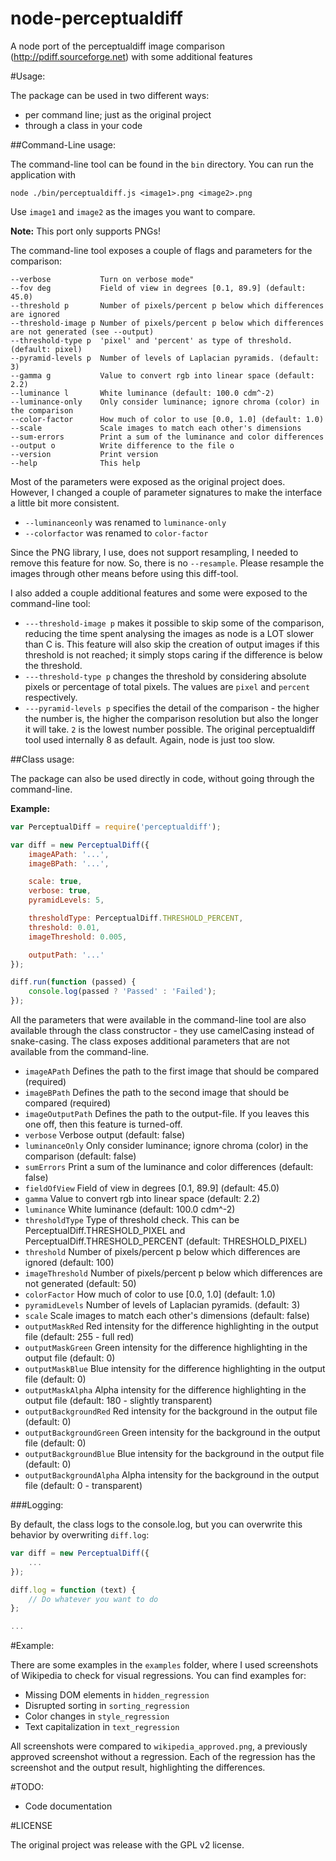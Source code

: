 node-perceptualdiff
===================

A node port of the perceptualdiff image comparison (http://pdiff.sourceforge.net) with some additional features


#Usage:

The package can be used in two different ways:
 * per command line; just as the original project
 * through a class in your code


##Command-Line usage:

The command-line tool can be found in the ```bin``` directory. You can run the application with

```
node ./bin/perceptualdiff.js <image1>.png <image2>.png
```
Use ```image1``` and ```image2``` as the images you want to compare.

**Note:** This port only supports PNGs!

The command-line tool exposes a couple of flags and parameters for the comparison:
```
--verbose           Turn on verbose mode"
--fov deg           Field of view in degrees [0.1, 89.9] (default: 45.0)
--threshold p       Number of pixels/percent p below which differences are ignored
--threshold-image p Number of pixels/percent p below which differences are not generated (see --output)
--threshold-type p  'pixel' and 'percent' as type of threshold. (default: pixel)
--pyramid-levels p  Number of levels of Laplacian pyramids. (default: 3)
--gamma g           Value to convert rgb into linear space (default: 2.2)
--luminance l       White luminance (default: 100.0 cdm^-2)
--luminance-only    Only consider luminance; ignore chroma (color) in the comparison
--color-factor      How much of color to use [0.0, 1.0] (default: 1.0)
--scale             Scale images to match each other's dimensions
--sum-errors        Print a sum of the luminance and color differences
--output o          Write difference to the file o
--version           Print version
--help              This help
```

Most of the parameters were exposed as the original project does. However, I changed a couple of parameter signatures
to make the interface a little bit more consistent.
* ```--luminanceonly``` was renamed to ```luminance-only```
* ```--colorfactor``` was renamed to ```color-factor```

Since the PNG library, I use, does not support resampling, I needed to remove this feature for now.
So, there is no ```--resample```. Please resample the images through other means before using this diff-tool.

I also added a couple additional features and some were exposed to the command-line tool:
* ```---threshold-image p``` makes it possible to skip some of the comparison, reducing the time spent analysing the
images as node is a LOT slower than C is. This feature will also skip the creation of output images if this threshold is not reached; it simply stops caring if the difference is below the threshold.
* ```---threshold-type p``` changes the threshold by considering absolute pixels or percentage of total pixels. The values are ```pixel``` and ```percent``` respectively.
* ```---pyramid-levels p``` specifies the detail of the comparison - the higher the number is, the higher the comparison resolution but also the longer it will take. ```2``` is the lowest number possible. The original perceptualdiff tool used internally 8 as default. Again, node is just too slow.


##Class usage:

The package can also be used directly in code, without going through the command-line.

**Example:**
```JavaScript
var PerceptualDiff = require('perceptualdiff');

var diff = new PerceptualDiff({
    imageAPath: '...',
    imageBPath: '...',

    scale: true,
    verbose: true,
    pyramidLevels: 5,

    thresholdType: PerceptualDiff.THRESHOLD_PERCENT,
    threshold: 0.01,
    imageThreshold: 0.005,

    outputPath: '...'
});

diff.run(function (passed) {
    console.log(passed ? 'Passed' : 'Failed');
});
```

All the parameters that were available in the command-line tool are also available through the class constructor - they use
camelCasing instead of snake-casing. The class exposes additional parameters that are not available from the command-line.
* ```imageAPath``` Defines the path to the first image that should be compared (required)
* ```imageBPath``` Defines the path to the second image that should be compared (required)
* ```imageOutputPath``` Defines the path to the output-file. If you leaves this one off, then this feature is turned-off.
* ```verbose``` Verbose output (default: false)
* ```luminanceOnly``` Only consider luminance; ignore chroma (color) in the comparison (default: false)
* ```sumErrors``` Print a sum of the luminance and color differences (default: false)
* ```fieldOfView``` Field of view in degrees [0.1, 89.9] (default: 45.0)
* ```gamma``` Value to convert rgb into linear space (default: 2.2)
* ```luminance``` White luminance (default: 100.0 cdm^-2)
* ```thresholdType``` Type of threshold check. This can be PerceptualDiff.THRESHOLD_PIXEL and PerceptualDiff.THRESHOLD_PERCENT (default: THRESHOLD_PIXEL)
* ```threshold``` Number of pixels/percent p below which differences are ignored (default: 100)
* ```imageThreshold``` Number of pixels/percent p below which differences are not generated (default: 50)
* ```colorFactor``` How much of color to use [0.0, 1.0] (default: 1.0)
* ```pyramidLevels``` Number of levels of Laplacian pyramids. (default: 3)
* ```scale``` Scale images to match each other's dimensions (default: false)
* ```outputMaskRed``` Red intensity for the difference highlighting in the output file (default: 255 - full red)
* ```outputMaskGreen``` Green intensity for the difference highlighting in the output file (default: 0)
* ```outputMaskBlue``` Blue intensity for the difference highlighting in the output file (default: 0)
* ```outputMaskAlpha``` Alpha intensity for the difference highlighting in the output file (default: 180 - slightly transparent)
* ```outputBackgroundRed``` Red intensity for the background in the output file (default: 0)
* ```outputBackgroundGreen``` Green intensity for the background in the output file (default: 0)
* ```outputBackgroundBlue``` Blue intensity for the background in the output file (default: 0)
* ```outputBackgroundAlpha``` Alpha intensity for the background in the output file (default: 0 - transparent)


###Logging:

By default, the class logs to the console.log, but you can overwrite this behavior by overwriting ```diff.log```:

```JavaScript
var diff = new PerceptualDiff({
    ...
});

diff.log = function (text) {
    // Do whatever you want to do
};

...
```


#Example:

There are some examples in the ```examples``` folder, where I used screenshots of Wikipedia to check for visual regressions.
You can find examples for:
* Missing DOM elements in ```hidden_regression```
* Disrupted sorting in ```sorting_regression```
* Color changes in ```style_regression```
* Text capitalization in ```text_regression```

All screenshots were compared to ```wikipedia_approved.png```, a previously approved screenshot without a regression.
Each of the regression has the screenshot and the output result, highlighting the differences.


#TODO:

* Code documentation


#LICENSE

The original project was release with the GPL v2 license.